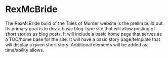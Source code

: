 # RexMcBride

The RexMcBride build of the Tales of Murder website is the prelim build out. Its primary goal is to dev a basic blog-type site that will allow posting of short stories as blog posts. It will include a basic home page that serves as a TOC/home base for the site. It will have a basic story page/template that will display a given short story. Additional elements will be added as time/ability allows.